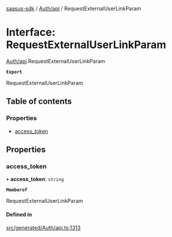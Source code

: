 [saasus-sdk](../README.md) / [Auth/api](../modules/Auth_api.md) / RequestExternalUserLinkParam

# Interface: RequestExternalUserLinkParam

[Auth/api](../modules/Auth_api.md).RequestExternalUserLinkParam

**`Export`**

RequestExternalUserLinkParam

## Table of contents

### Properties

- [access\_token](Auth_api.RequestExternalUserLinkParam.md#access_token)

## Properties

### access\_token

• **access\_token**: `string`

**`Memberof`**

RequestExternalUserLinkParam

#### Defined in

[src/generated/Auth/api.ts:1313](https://github.com/saasus-platform/saasus-sdk-javascript/blob/09ef427/src/generated/Auth/api.ts#L1313)
